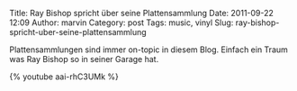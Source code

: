 Title: Ray Bishop spricht über seine Plattensammlung
Date: 2011-09-22 12:09
Author: marvin
Category: post
Tags: music, vinyl
Slug: ray-bishop-spricht-uber-seine-plattensammlung

Plattensammlungen sind immer on-topic in diesem Blog. Einfach ein Traum
was Ray Bishop so in seiner Garage hat.

{% youtube aai-rhC3UMk %}

